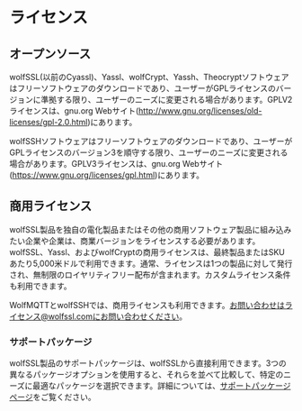 #  ライセンス

##  オープンソース

wolfSSL(以前のCyassl)、Yassl、wolfCrypt、Yassh、Theocryptソフトウェアはフリーソフトウェアのダウンロードであり、ユーザーがGPLライセンスのバージョンに準拠する限り、ユーザーのニーズに変更される場合があります。GPLV2ライセンスは、gnu.org Webサイト(http://www.gnu.org/licenses/old-licenses/gpl-2.0.html)にあります。


wolfSSHソフトウェアはフリーソフトウェアのダウンロードであり、ユーザーがGPLライセンスのバージョン3を順守する限り、ユーザーのニーズに変更される場合があります。GPLV3ライセンスは、gnu.org Webサイト(https://www.gnu.org/licenses/gpl.html)にあります。



##  商用ライセンス

wolfSSL製品を独自の電化製品またはその他の商用ソフトウェア製品に組み込みたい企業や企業は、商業バージョンをライセンスする必要があります。wolfSSL、Yassl、およびwolfCryptの商用ライセンスは、最終製品またはSKUあたり5,000米ドルで利用できます。通常、ライセンスは1つの製品に対して発行され、無制限のロイヤリティフリー配布が含まれます。カスタムライセンス条件も利用できます。


WolfMQTTとwolfSSHでは、商用ライセンスも利用できます。お問い合わせはライセンス@wolfssl.comにお問い合わせください。


###  サポートパッケージ

wolfSSL製品のサポートパッケージは、wolfSSLから直接利用できます。3つの異なるパッケージオプションを使用すると、それらを並べて比較して、特定のニーズに最適なパッケージを選択できます。詳細については、[サポートパッケージページ]( https://wolfssl.jp/license/support-packages/)をご覧ください。
